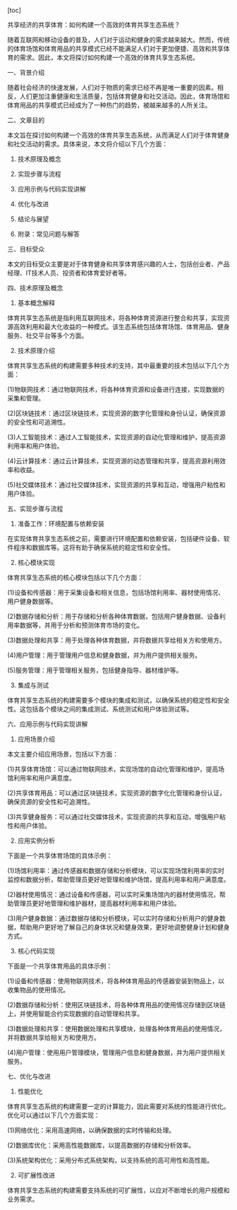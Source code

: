 
[toc]                    
                
                
共享经济的共享体育：如何构建一个高效的体育共享生态系统？

随着互联网和移动设备的普及，人们对于运动和健身的需求越来越大。然而，传统的体育场馆和体育用品的共享模式已经不能满足人们对于更加便捷、高效和共享体育的需求。因此，本文将探讨如何构建一个高效的体育共享生态系统。

一、背景介绍

随着社会经济的快速发展，人们对于物质的需求已经不再是唯一重要的因素。相反，人们更加注重健康和生活质量，包括体育健身和社交活动。因此，体育场馆和体育用品的共享模式已经成为了一种热门的趋势，被越来越多的人所关注。

二、文章目的

本文旨在探讨如何构建一个高效的体育共享生态系统，从而满足人们对于体育健身和社交活动的需求。具体来说，本文将介绍以下几个方面：

1. 技术原理及概念

2. 实现步骤与流程

3. 应用示例与代码实现讲解

4. 优化与改进

5. 结论与展望

6. 附录：常见问题与解答

三、目标受众

本文的目标受众主要是对于体育健身和共享体育感兴趣的人士，包括创业者、产品经理、IT技术人员、投资者和体育爱好者等。

四、技术原理及概念

1. 基本概念解释

体育共享生态系统是指利用互联网技术，将各种体育资源进行整合和共享，实现资源高效利用和最大化收益的一种模式。该生态系统包括体育场馆、体育用品、健身服务、社交平台等多个方面。

2. 技术原理介绍

体育共享生态系统的构建需要多种技术的支持，其中最重要的技术包括以下几个方面：

(1)物联网技术：通过物联网技术，将各种体育资源和设备进行连接，实现数据的采集和管理。

(2)区块链技术：通过区块链技术，实现资源的数字化管理和身份认证，确保资源的安全性和可追溯性。

(3)人工智能技术：通过人工智能技术，实现资源的自动化管理和维护，提高资源利用率和用户体验。

(4)云计算技术：通过云计算技术，实现资源的动态管理和共享，提高资源利用效率和收益。

(5)社交媒体技术：通过社交媒体技术，实现资源的共享和互动，增强用户粘性和用户体验。

五、实现步骤与流程

1. 准备工作：环境配置与依赖安装

在实现体育共享生态系统之前，需要进行环境配置和依赖安装，包括硬件设备、软件程序和数据库等。这将有助于确保系统的稳定性和安全性。

2. 核心模块实现

体育共享生态系统的核心模块包括以下几个方面：

(1)设备和传感器：用于采集设备和相关信息，包括场馆利用率、器材使用情况、用户健身数据等。

(2)数据存储和分析：用于存储和分析各种体育数据，包括用户健身数据、设备利用率数据等，并用于分析和预测体育市场的变化。

(3)数据处理和共享：用于处理各种体育数据，并将数据共享给相关方和使用方。

(4)用户管理：用于管理用户信息和健身数据，并为用户提供相关服务。

(5)服务管理：用于管理相关服务，包括健身指导、器材维护等。

3. 集成与测试

体育共享生态系统的构建需要多个模块的集成和测试，以确保系统的稳定性和安全性。这包括各个模块之间的集成测试、系统测试和用户体验测试等。

六、应用示例与代码实现讲解

1. 应用场景介绍

本文主要介绍应用场景，包括以下方面：

(1)共享体育场馆：可以通过物联网技术，实现场馆的自动化管理和维护，提高场馆利用率和用户满意度。

(2)共享体育用品：可以通过区块链技术，实现资源的数字化化管理和身份认证，确保资源的安全性和可追溯性。

(3)共享健身服务：可以通过社交媒体技术，实现资源的共享和互动，增强用户粘性和用户体验。

2. 应用实例分析

下面是一个共享体育场馆的具体示例：

(1)场馆利用率：通过传感器和数据存储和分析模块，可以实现场馆利用率的实时监控和数据分析，帮助管理员更好地管理和维护场馆，提高利用率和用户满意度。

(2)器材使用情况：通过设备和传感器，可以实时采集场馆内的器材使用情况，帮助管理员更好地管理和维护器材，提高器材利用率和用户体验。

(3)用户健身数据：通过数据存储和分析模块，可以实时存储和分析用户的健身数据，帮助用户更好地了解自己的身体状况和健身效果，更好地调整健身计划和健身方式。

3. 核心代码实现

下面是一个共享体育用品的具体示例：

(1)设备和传感器：使用物联网技术，将各种体育用品的传感器安装到物品上，以收集物品的使用情况。

(2)数据存储和分析：使用区块链技术，将各种体育用品的使用情况存储到区块链上，并使用智能合约实现数据的自动管理和共享。

(3)数据处理和共享：使用数据处理和共享模块，处理各种体育用品的使用情况，并将数据共享给相关方和使用方。

(4)用户管理：使用用户管理模块，管理用户信息和健身数据，并为用户提供相关服务。

七、优化与改进

1. 性能优化

体育共享生态系统的构建需要一定的计算能力，因此需要对系统的性能进行优化。优化可以通过以下几个方面实现：

(1)网络优化：采用高速网络，以确保数据的实时传输和处理。

(2)数据库优化：采用高性能数据库，以提高数据的存储和分析效率。

(3)系统架构优化：采用分布式系统架构，以支持系统的高可用性和高性能。

2. 可扩展性改进

体育共享生态系统的构建需要支持系统的可扩展性，以应对不断增长的用户规模和业务需求。

